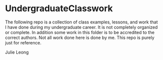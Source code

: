 # UndergraduateClasswork
The following repo is a collection of class examples, lessons, and work that I have done during my undergraduate career. 
It is not completely organized or complete.  In addition some work in this folder is to be accredited to the correct authors.  Not all work done here is done by me.  This repo is purely just for reference.  

Julie Leong

